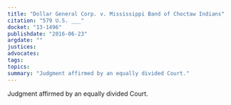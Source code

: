 ```yaml
---
title: "Dollar General Corp. v. Mississippi Band of Choctaw Indians"
citation: "579 U.S. ___"
docket: "13-1496"
publishdate: "2016-06-23"
argdate: ""
justices:
advocates:
tags:
topics:
summary: "Judgment affirmed by an equally divided Court."
---
```

Judgment affirmed by an equally divided Court.

